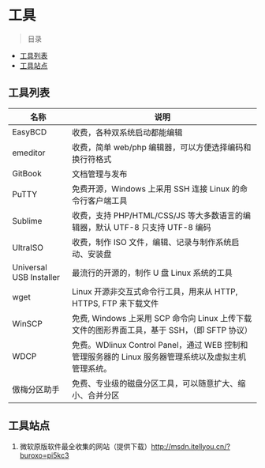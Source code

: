 # 工具

> 目录
* [工具列表](#工具列表)
* [工具站点](#工具站点)

## 工具列表

名称 | 说明
--- | ---
EasyBCD  | 收费，各种双系统启动都能编辑
emeditor | 收费，简单 web/php 编辑器，可以方便选择编码和换行符格式
GitBook  | 文档管理与发布
PuTTY    | 免费开源，Windows 上采用 SSH 连接 Linux 的命令行客户端工具
Sublime  | 收费，支持 PHP/HTML/CSS/JS 等大多数语言的编辑器，默认 UTF-8 只支持 UTF-8 编码
UltraISO | 收费，制作 ISO 文件，编辑、记录与制作系统启动、安装盘
Universal USB Installer	 | 最流行的开源的，制作 U 盘 Linux 系统的工具
wget     | Linux 开源非交互式命令行工具，用来从 HTTP, HTTPS, FTP 来下载文件
WinSCP   | 免费, Windows 上采用 SCP 命令向 Linux 上传下载文件的图形界面工具，基于 SSH，（即 SFTP 协议）
WDCP     | 免费。WDlinux Control Panel，通过 WEB 控制和管理服务器的 Linux 服务器管理系统以及虚拟主机管理系统。
傲梅分区助手 | 免费、专业级的磁盘分区工具，可以随意扩大、缩小、合并分区

## 工具站点
1. 微软原版软件最全收集的网站（提供下载）http://msdn.itellyou.cn/?buroxo=pi5kc3
